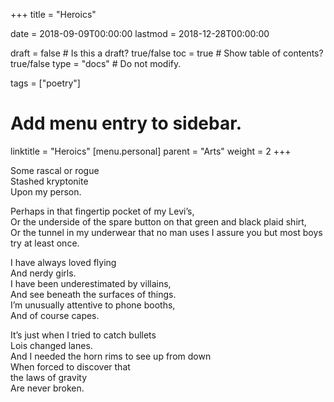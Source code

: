 +++
title = "Heroics"

date = 2018-09-09T00:00:00
lastmod = 2018-12-28T00:00:00

draft = false  # Is this a draft? true/false
toc = true  # Show table of contents? true/false
type = "docs"  # Do not modify.

tags = ["poetry"]

# Add menu entry to sidebar.
linktitle = "Heroics"
[menu.personal]
  parent = "Arts"
  weight = 2
+++

Some rascal or rogue</br>
Stashed kryptonite</br>
Upon my person.

Perhaps in that fingertip pocket of my Levi’s,</br>
Or the underside of the spare button on that green and black plaid shirt,</br>
Or the tunnel in my underwear that no man uses I assure you but most boys try at least once.</br>

I have always loved flying</br>
And nerdy girls.</br>
I have been underestimated by villains,</br>
And see beneath the surfaces of things.</br>
I’m unusually attentive to phone booths,</br>
And of course capes.

It’s just when I tried to catch bullets</br>
Lois changed lanes.</br>
And I needed the horn rims to see up from down</br>
When forced to discover that</br>
the laws of gravity</br>
Are never broken.
